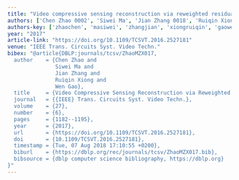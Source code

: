 ```yaml
---
title: "Video compressive sensing reconstruction via reweighted residual sparsity"
authors: ['Chen Zhao 0002', 'Siwei Ma', 'Jian Zhang 0018', 'Ruiqin Xiong', 'Wen Gao 0001']
authors-key: ['zhaochen', 'masiwei', 'zhangjian', 'xiongruiqin', 'gaowen']
year: "2017"
article-link: "https://doi.org/10.1109/TCSVT.2016.2527181"
venue: "IEEE Trans. Circuits Syst. Video Techn."
bibex: "@article{DBLP:journals/tcsv/ZhaoMZX017,
  author    = {Chen Zhao and
               Siwei Ma and
               Jian Zhang and
               Ruiqin Xiong and
               Wen Gao},
  title     = {Video Compressive Sensing Reconstruction via Reweighted Residual Sparsity},
  journal   = {{IEEE} Trans. Circuits Syst. Video Techn.},
  volume    = {27},
  number    = {6},
  pages     = {1182--1195},
  year      = {2017},
  url       = {https://doi.org/10.1109/TCSVT.2016.2527181},
  doi       = {10.1109/TCSVT.2016.2527181},
  timestamp = {Tue, 07 Aug 2018 17:10:55 +0200},
  biburl    = {https://dblp.org/rec/journals/tcsv/ZhaoMZX017.bib},
  bibsource = {dblp computer science bibliography, https://dblp.org}
}"
---
```

